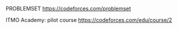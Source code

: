 
PROBLEMSET https://codeforces.com/problemset

ITMO Academy: pilot course https://codeforces.com/edu/course/2
